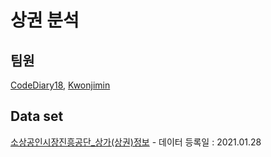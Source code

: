 # 상권 분석

## 팀원
[CodeDiary18](https://github.com/CodeDiary18), [Kwonjimin](https://github.com/Kwonjimin)

## Data set
[소상공인시장진흥공단_상가(상권)정보](https://www.data.go.kr/data/15012005/fileData.do) - 데이터 등록일 : 2021.01.28

